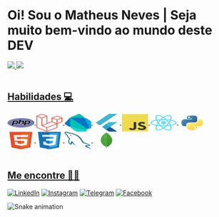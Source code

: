 # Oi! Sou o Matheus Neves | Seja muito bem-vindo ao mundo deste DEV

 <div>
  <a href="https://github.com/MatheusGinel">
  <img height="180em" src="https://github-readme-stats.vercel.app/api?username=MatheusGinel&show_icons=true&theme=tokyonight"/>
  <img height="180em" src="https://github-readme-stats.vercel.app/api/top-langs/?username=MatheusGinel&layout=compact&langs_count=16&theme=tokyonight"/>
</div><br>

## Habilidades 💻
<div style="display: inline_block">
  <img align="center" alt="Matt-PHP" height="40" width="60" src="https://raw.githubusercontent.com/devicons/devicon/master/icons/php/php-original.svg">
  <img align="center" alt="Matt-Laravel" height="40" width="60" src="https://raw.githubusercontent.com/devicons/devicon/master/icons/laravel/laravel-original.svg">          
  <img align="center" alt="Matt-Dart" height="40" width="60" src="https://raw.githubusercontent.com/devicons/devicon/master/icons/dart/dart-original.svg">
  <img align="center" alt="Matt-Dart" height="40" width="60" src="https://raw.githubusercontent.com/devicons/devicon/master/icons/flutter/flutter-original.svg">
  <img align="center" alt="Matt-JavaScript" height="40" width="60" src="https://raw.githubusercontent.com/devicons/devicon/master/icons/javascript/javascript-original.svg">
  <img align="center" alt="Matt-React" height="40" width="60" src="https://raw.githubusercontent.com/devicons/devicon/master/icons/react/react-original.svg">
  <img align="center" alt="Matt-Python" height="40" width="60" src="https://raw.githubusercontent.com/devicons/devicon/master/icons/python/python-original.svg">
  <img align="center" alt="Matt-HTML" height="40" width="60" src="https://raw.githubusercontent.com/devicons/devicon/master/icons/html5/html5-original.svg">
  <img align="center" alt="Matt-CSS" height="40" width="60" src="https://raw.githubusercontent.com/devicons/devicon/master/icons/css3/css3-original.svg">
  <img align="center" alt="Matt-MySQL" height="40" width="60" src="https://raw.githubusercontent.com/devicons/devicon/master/icons/mysql/mysql-original.svg">
  <img align="center" alt="Matt-MongoDB" height="40" width="60" src="https://raw.githubusercontent.com/devicons/devicon/master/icons/mongodb/mongodb-original.svg">
</div><br>

## Me encontre 🕵🏻
[![LinkedIn](https://img.shields.io/badge/LinkedIn-000?style=for-the-badge&logo=linkedin&logoColor=0E76A8)](https://www.linkedin.com/in/matheusginel/)
[![Instagram](https://img.shields.io/badge/Instagram-000?style=for-the-badge&logo=instagram)](https://www.instagram.com/matheus_ginel/)
[![Telegram](https://img.shields.io/badge/Telegram-000?style=for-the-badge&logo=telegram&logoColor=white)](https://t.me/MatheusGinel)
[![Facebook](https://img.shields.io/badge/Facebook-000?style=for-the-badge&logo=facebook)](https://www.facebook.com/matheus.azevedoneves/)

![Snake animation](https://github.com/MatheusGinel/MatheusGinel/blob/output/github-contribution-grid-snake.svg)
